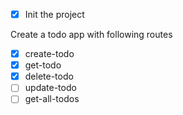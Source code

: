 - [x] Init the project

Create a todo app with following routes

- [x] create-todo
- [x] get-todo
- [x] delete-todo
- [ ] update-todo
- [ ] get-all-todos
